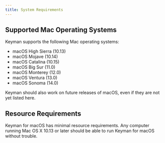 ```yaml
---
title: System Requirements
---
```


## Supported Mac Operating Systems

Keyman supports the following Mac operating systems:

* macOS High Sierra (10.13)
* macOS Mojave (10.14)
* macOS Catalina (10.15)
* macOS Big Sur (11.0)
* macOS Monterey (12.0)
* macOS Ventura (13.0)
* macOS Sonoma (14.0)

Keyman should also work on future releases of macOS, even if they are not yet listed here.

## Resource Requirements

Keyman for macOS has minimal resource requirements. Any computer running
Mac OS X 10.13 or later should be able to run Keyman for macOS without trouble.
